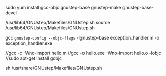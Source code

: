 sudo yum install gcc-objc gnustep-base gnustep-make gnustep-base-devel

/usr/lib64/GNUstep/Makefiles/GNUstep.sh
source /usr/lib64/GNUstep/Makefiles/GNUstep.sh

gcc `gnustep-config --objc-flags` -lgnustep-base exception_handler.m -o exception_handler.exe


//gcc -c -Wno-import hello.m
//gcc -o hello.exe -Wno-import hello.o -lobjc
//sudo apt-get install gobjc



sh /usr/share/GNUstep/Makefiles/GNUstep.sh
